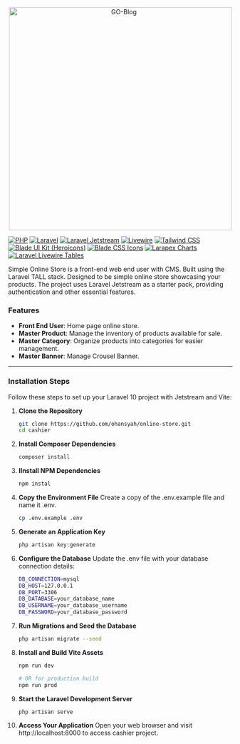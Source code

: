 <p align="center">
    <img src="https://raw.githubusercontent.com/laravel/art/master/logo-lockup/5%20SVG/2%20CMYK/1%20Full%20Color/laravel-logolockup-cmyk-red.svg" alt="GO-Blog" width="500">
</p>

[![PHP](https://img.shields.io/badge/PHP-%5E8.2-blue)](https://www.php.net/) [![Laravel](https://img.shields.io/badge/Laravel-%5E11.0-blue)](https://laravel.com/) [![Laravel Jetstream](https://img.shields.io/badge/Laravel_Jetstream-%5E5.1-blue)](https://jetstream.laravel.com/) [![Livewire](https://img.shields.io/badge/Livewire-%5E3.0-blue)](https://laravel-livewire.com/) [![Tailwind CSS](https://img.shields.io/badge/Tailwind_CSS-%5E3.0-blue)](https://tailwindcss.com/) [![Blade UI Kit (Heroicons)](https://img.shields.io/badge/Blade_UI_Kit_(Heroicons)-%5E2.3-blue)](https://blade-ui-kit.com) [![Blade CSS Icons](https://img.shields.io/badge/Blade_CSS_Icons-%5E1.4-blue)](https://github.com/khatabwedaa/blade-css-icons) [![Larapex Charts](https://img.shields.io/badge/Larapex_Charts-dev--master-blue)](https://github.com/ArielMejiaDev/larapex-charts) [![Laravel Livewire Tables](https://img.shields.io/badge/Laravel_Livewire_Tables-%5E3.2-blue)](https://github.com/rappasoft/laravel-livewire-tables)


Simple Online Store is a front-end web end user with CMS. Built using the Laravel TALL stack. Designed to be simple online store showcasing your products. The project uses Laravel Jetstream as a starter pack, providing authentication and other essential features.

   

### Features

- **Front End User**: Home page online store.
- **Master Product**: Manage the inventory of products available for sale.
- **Master Category**: Organize products into categories for easier management.
- **Master Banner**: Manage Crousel Banner.

---

### Installation Steps
Follow these steps to set up your Laravel 10 project with Jetstream and Vite:

1. **Clone the Repository**
   ```bash
   git clone https://github.com/ohansyah/online-store.git
   cd cashier
2. **Install Composer Dependencies**
   ```bash
   composer install
3. **IInstall NPM Dependencies**
   ```bash
   npm instal
4. **Copy the Environment File**
   Create a copy of the .env.example file and name it .env.
   ```bash
   cp .env.example .env
5. **Generate an Application Key**
   ```bash
   php artisan key:generate
6. **Configure the Database**
   Update the .env file with your database connection details:
   ```bash
   DB_CONNECTION=mysql
   DB_HOST=127.0.0.1
   DB_PORT=3306
   DB_DATABASE=your_database_name
   DB_USERNAME=your_database_username
   DB_PASSWORD=your_database_password
7. **Run Migrations and Seed the Database**
   ```bash
   php artisan migrate --seed
8. **Install and Build Vite Assets**
   ```bash
   npm run dev

   # OR for production build
   npm run prod
9.  **Start the Laravel Development Server**
    ```bash
    php artisan serve
10. **Access Your Application**
Open your web browser and visit http://localhost:8000 to access cashier project.
